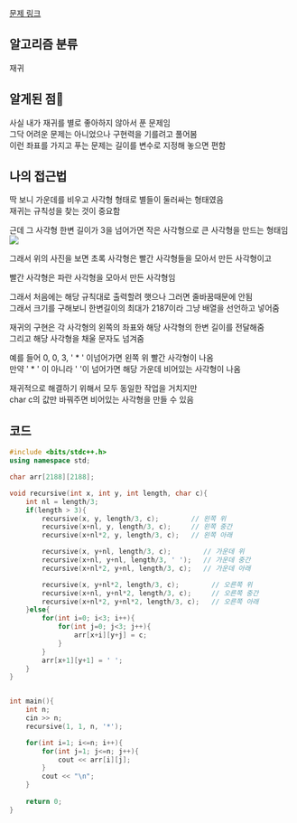 [문제 링크](https://www.acmicpc.net/problem/2447)
## 알고리즘 분류
재귀

## 알게된 점
사실 내가 재귀를 별로 좋아하지 않아서 푼 문제임   
그닥 어려운 문제는 아니었으나 구현력을 기를려고 풀어봄   
이런 좌표를 가지고 푸는 문제는 길이를 변수로 지정해 놓으면 편함   

## 나의 접근법
딱 보니 가운데를 비우고 사각형 형태로 별들이 둘러싸는 형태였음   
재귀는 규칙성을 찾는 것이 중요함

근데 그 사각형 한변 길이가 3을 넘어가면 작은 사각형으로 큰 사각형을 만드는 형태임
![](images/2024-02-07-BOJ-2447.png)

그래서 위의 사진을 보면 초록 사각형은 빨간 사각형들을 모아서 만든 사각형이고

빨간 사각형은 파란 사각형을 모아서 만든 사각형임

그래서 처음에는 해당 규칙대로 출력할려 햇으나 그러면 줄바꿈때문에 안됨   
그래서 크기를 구해보니 한변길이의 최대가 2187이라 그냥 배열을 선언하고 넣어줌   

재귀의 구현은 각 사각형의 왼쪽의 좌표와 해당 사각형의 한변 길이를 전달해줌   
그리고 해당 사각형을 채울 문자도 넘겨줌

예를 들어 0, 0, 3, ' * '  이넘어가면 왼쪽 위 빨간 사각형이 나옴   
만약 ' * '  이 아니라 '   '이 넘어가면 해당 가운데 비어있는 사각형이 나옴   

재귀적으로 해결하기 위해서 모두 동일한 작업을 거치지만   
char c의 값만 바꿔주면 비어있는 사각형을 만들 수 있음   

## 코드
```c++
#include <bits/stdc++.h>
using namespace std;

char arr[2188][2188];

void recursive(int x, int y, int length, char c){
    int nl = length/3;
    if(length > 3){
        recursive(x, y, length/3, c);        // 왼쪽 위
        recursive(x+nl, y, length/3, c);     // 왼쪽 중간
        recursive(x+nl*2, y, length/3, c);   // 왼쪽 아래

        recursive(x, y+nl, length/3, c);        // 가운데 위
        recursive(x+nl, y+nl, length/3, ' ');   // 가운데 중간
        recursive(x+nl*2, y+nl, length/3, c);   // 가운데 아래

        recursive(x, y+nl*2, length/3, c);        // 오른쪽 위
        recursive(x+nl, y+nl*2, length/3, c);     // 오른쪽 중간
        recursive(x+nl*2, y+nl*2, length/3, c);   // 오른쪽 아래
    }else{
        for(int i=0; i<3; i++){
            for(int j=0; j<3; j++){
                arr[x+i][y+j] = c;
            }
        }
        arr[x+1][y+1] = ' ';
    }
}


int main(){
    int n;
    cin >> n;
    recursive(1, 1, n, '*');

    for(int i=1; i<=n; i++){
        for(int j=1; j<=n; j++){
            cout << arr[i][j];
        }
        cout << "\n";
    }
    
    return 0;
}
```
